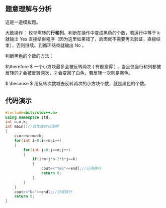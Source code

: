 ## 题意理解与分析
这是一道模拟题。

大致操作：
枚举需转的**行和列**，判断在操作中变成黑色的个数，若运行中等于  k  就输出  Yes  直接结束程序（因为这里如果错了，后面就不需要再去验证，直接结束），否则继续。到循环结束就输出 No 。

判断黑色的个数的方法：

$\therefore $ 一个小方块最多会被反转两次 ( 有题意得 ) ，当且仅当行和列都被反转的才会被反转两次，才会变回了白色，若反转一次则是黑色。

$ \because $
用反转次数减去反转两次的小方块个数，就是黑色的个数。

## 代码演示

```cpp
#include<bits/stdc++.h>
using namespace std;
int n,m,k;
int main()//具体操作已说明 
{
    cin>>n>>m>>k;
    for(int i=0;i<=n;i++)
    {
    	for(int j=0;j<=m;j++)
    	{
    		if(i*m+j*n-2*i*j==k)
			{
                cout<<"Yes"<<endl;//记得换行
                return 0;
			}
		}       
	}   
    cout<<"No"<<endl;//记得换行 
    return 0;
}

```
